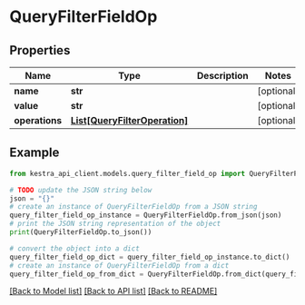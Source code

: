 # QueryFilterFieldOp


## Properties

Name | Type | Description | Notes
------------ | ------------- | ------------- | -------------
**name** | **str** |  | [optional] 
**value** | **str** |  | [optional] 
**operations** | [**List[QueryFilterOperation]**](QueryFilterOperation.md) |  | [optional] 

## Example

```python
from kestra_api_client.models.query_filter_field_op import QueryFilterFieldOp

# TODO update the JSON string below
json = "{}"
# create an instance of QueryFilterFieldOp from a JSON string
query_filter_field_op_instance = QueryFilterFieldOp.from_json(json)
# print the JSON string representation of the object
print(QueryFilterFieldOp.to_json())

# convert the object into a dict
query_filter_field_op_dict = query_filter_field_op_instance.to_dict()
# create an instance of QueryFilterFieldOp from a dict
query_filter_field_op_from_dict = QueryFilterFieldOp.from_dict(query_filter_field_op_dict)
```
[[Back to Model list]](../README.md#documentation-for-models) [[Back to API list]](../README.md#documentation-for-api-endpoints) [[Back to README]](../README.md)


